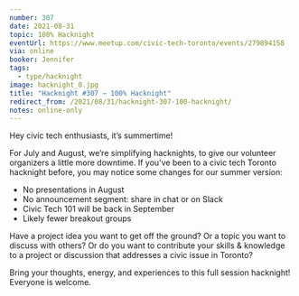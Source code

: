 ```yaml
---
number: 307
date: 2021-08-31
topic: 100% Hacknight
eventUrl: https://www.meetup.com/civic-tech-toronto/events/279894158
via: online
booker: Jennifer
tags:
  - type/hacknight
image: hacknight_0.jpg
title: "Hacknight #307 – 100% Hacknight"
redirect_from: /2021/08/31/hacknight-307-100-hacknight/
notes: online-only
---
```


Hey civic tech enthusiasts, it’s summertime!

For July and August, we’re simplifying hacknights, to give our volunteer organizers a little more downtime. If you've been to a civic tech Toronto hacknight before, you may notice some changes for our summer version:

- No presentations in August
- No announcement segment: share in chat or on Slack
- Civic Tech 101 will be back in September
- Likely fewer breakout groups

Have a project idea you want to get off the ground? Or a topic you want to discuss with others? Or do you want to contribute your skills & knowledge to a project or discussion that addresses a civic issue in Toronto?

Bring your thoughts, energy, and experiences to this full session hacknight! Everyone is welcome.
